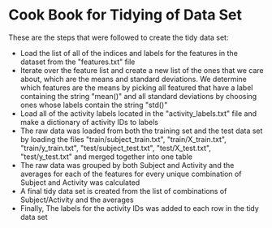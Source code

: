 Cook Book for Tidying of Data Set
=================================

These are the steps that were followed to create the tidy data set:

- Load the list of all of the indices and labels for the features in the dataset from the "features.txt" file
- Iterate over the feature list and create a new list of the ones that we care about, which are the means and standard deviations. We determine which features are the means by picking all featured that have a label containing the string "mean()" and all standard deviations by choosing ones whose labels contain the string "std()"
- Load all of the activity labels located in the "activity_labels.txt" file and make a dictionary of activity IDs to labels
- The raw data was loaded from both the training set and the test data set by loading the files "train/subject_train.txt", "train/X_train.txt", "train/y_train.txt", "test/subject_test.txt", "test/X_test.txt", "test/y_test.txt" and merged together into one table
- The raw data was grouped by both Subject and Activity and the averages for each of the features for every unique combination of Subject and Activity was calculated
- A final tidy data set is created from the list of combinations of Subject/Activity and the averages
- Finally, The labels for the activity IDs was added to each row in the tidy data set